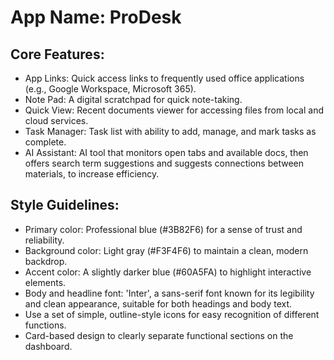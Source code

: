 # **App Name**: ProDesk

## Core Features:

- App Links: Quick access links to frequently used office applications (e.g., Google Workspace, Microsoft 365).
- Note Pad: A digital scratchpad for quick note-taking.
- Quick View: Recent documents viewer for accessing files from local and cloud services.
- Task Manager: Task list with ability to add, manage, and mark tasks as complete.
- AI Assistant: AI tool that monitors open tabs and available docs, then offers search term suggestions and suggests connections between materials, to increase efficiency.

## Style Guidelines:

- Primary color: Professional blue (#3B82F6) for a sense of trust and reliability.
- Background color: Light gray (#F3F4F6) to maintain a clean, modern backdrop.
- Accent color: A slightly darker blue (#60A5FA) to highlight interactive elements.
- Body and headline font: 'Inter', a sans-serif font known for its legibility and clean appearance, suitable for both headings and body text.
- Use a set of simple, outline-style icons for easy recognition of different functions.
- Card-based design to clearly separate functional sections on the dashboard.
